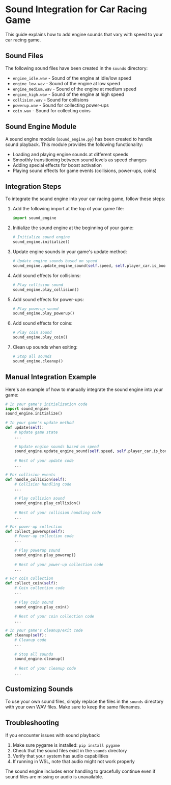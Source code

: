 # Sound Integration for Car Racing Game

This guide explains how to add engine sounds that vary with speed to your car racing game.

## Sound Files

The following sound files have been created in the `sounds` directory:

- `engine_idle.wav` - Sound of the engine at idle/low speed
- `engine_low.wav` - Sound of the engine at low speed
- `engine_medium.wav` - Sound of the engine at medium speed
- `engine_high.wav` - Sound of the engine at high speed
- `collision.wav` - Sound for collisions
- `powerup.wav` - Sound for collecting power-ups
- `coin.wav` - Sound for collecting coins

## Sound Engine Module

A sound engine module (`sound_engine.py`) has been created to handle sound playback. This module provides the following functionality:

- Loading and playing engine sounds at different speeds
- Smoothly transitioning between sound levels as speed changes
- Adding special effects for boost activation
- Playing sound effects for game events (collisions, power-ups, coins)

## Integration Steps

To integrate the sound engine into your car racing game, follow these steps:

1. Add the following import at the top of your game file:
   ```python
   import sound_engine
   ```

2. Initialize the sound engine at the beginning of your game:
   ```python
   # Initialize sound engine
   sound_engine.initialize()
   ```

3. Update engine sounds in your game's update method:
   ```python
   # Update engine sounds based on speed
   sound_engine.update_engine_sound(self.speed, self.player_car.is_boosting)
   ```

4. Add sound effects for collisions:
   ```python
   # Play collision sound
   sound_engine.play_collision()
   ```

5. Add sound effects for power-ups:
   ```python
   # Play powerup sound
   sound_engine.play_powerup()
   ```

6. Add sound effects for coins:
   ```python
   # Play coin sound
   sound_engine.play_coin()
   ```

7. Clean up sounds when exiting:
   ```python
   # Stop all sounds
   sound_engine.cleanup()
   ```

## Manual Integration Example

Here's an example of how to manually integrate the sound engine into your game:

```python
# In your game's initialization code
import sound_engine
sound_engine.initialize()

# In your game's update method
def update(self):
    # Update game state
    ...
    
    # Update engine sounds based on speed
    sound_engine.update_engine_sound(self.speed, self.player_car.is_boosting)
    
    # Rest of your update code
    ...

# For collision events
def handle_collision(self):
    # Collision handling code
    ...
    
    # Play collision sound
    sound_engine.play_collision()
    
    # Rest of your collision handling code
    ...

# For power-up collection
def collect_powerup(self):
    # Power-up collection code
    ...
    
    # Play powerup sound
    sound_engine.play_powerup()
    
    # Rest of your power-up collection code
    ...

# For coin collection
def collect_coin(self):
    # Coin collection code
    ...
    
    # Play coin sound
    sound_engine.play_coin()
    
    # Rest of your coin collection code
    ...

# In your game's cleanup/exit code
def cleanup(self):
    # Cleanup code
    ...
    
    # Stop all sounds
    sound_engine.cleanup()
    
    # Rest of your cleanup code
    ...
```

## Customizing Sounds

To use your own sound files, simply replace the files in the `sounds` directory with your own WAV files. Make sure to keep the same filenames.

## Troubleshooting

If you encounter issues with sound playback:

1. Make sure pygame is installed: `pip install pygame`
2. Check that the sound files exist in the `sounds` directory
3. Verify that your system has audio capabilities
4. If running in WSL, note that audio might not work properly

The sound engine includes error handling to gracefully continue even if sound files are missing or audio is unavailable.
